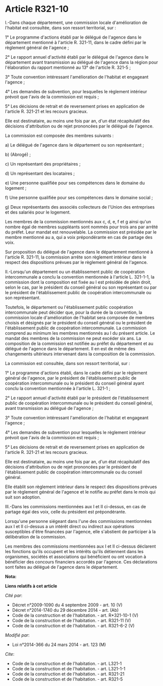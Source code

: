 # Article R321-10

I.-Dans chaque département, une commission locale d'amélioration de l'habitat est consultée, dans son ressort territorial,
sur : 

1° Le programme d'actions établi par le délégué de l'agence dans le département mentionné à l'article R. 321-11, dans le
cadre défini par le règlement général de l'agence ; 

2° Le rapport annuel d'activité établi par le délégué de l'agence dans le département avant transmission au délégué de
l'agence dans la région pour l'élaboration du rapport mentionné au 13° de l'article R. 321-5 ; 

3° Toute convention intéressant l'amélioration de l'habitat et engageant l'agence ; 

4° Les demandes de subvention, pour lesquelles le règlement intérieur prévoit que l'avis de la commission est requis ; 

5° Les décisions de retrait et de reversement prises en application de l'article R. 321-21 et les recours gracieux. 

Elle est destinataire, au moins une fois par an, d'un état récapitulatif des décisions d'attribution ou de rejet prononcées
par le délégué de l'agence. 

La commission est composée des membres suivants : 

a) Le délégué de l'agence dans le département ou son représentant ; 

b) (Abrogé) ; 

c) Un représentant des propriétaires ; 

d) Un représentant des locataires ; 

e) Une personne qualifiée pour ses compétences dans le domaine du logement ; 

f) Une personne qualifiée pour ses compétences dans le domaine social ; 

g) Deux représentants des associés collecteurs de l'Union des entreprises et des salariés pour le logement. 

Les membres de la commission mentionnés aux c, d, e, f et g ainsi qu'un nombre égal de membres suppléants sont nommés pour
trois ans par arrêté du préfet. Leur mandat est renouvelable. La commission est présidée par le membre mentionné au a, qui a
voix prépondérante en cas de partage des voix. 

Sur proposition du délégué de l'agence dans le département mentionné à l'article R. 321-11, la commission arrête son
règlement intérieur dans le respect des dispositions prévues par le règlement général de l'agence. 

II.-Lorsqu'un département ou un établissement public de coopération intercommunale a conclu la convention mentionnée à
l'article L. 321-1-1, la commission dont la composition est fixée au I est présidée de plein droit, selon le cas, par le
président du conseil général ou son représentant ou par le président de l'établissement public de coopération intercommunale
ou son représentant. 

Toutefois, le département ou l'établissement public coopération intercommunale peut décider que, pour la durée de la
convention, la commission locale d'amélioration de l'habitat sera composée de membres choisis et désignés par le président du
conseil général ou le président de l'établissement public de coopération intercommunale. La commission comprend au minimum
les membres mentionnés au I du présent article. Le mandat des membres de la commission ne peut excéder six ans. La
composition de la commission est notifiée au préfet du département et au délégué de l'agence dans le département. Il en est
de même des changements ultérieurs intervenant dans la composition de la commission. 

La commission est consultée, dans son ressort territorial, sur : 

1° Le programme d'actions établi, dans le cadre défini par le règlement général de l'agence, par le président de
l'établissement public de coopération intercommunale ou le président du conseil général ayant conclu la convention mentionnée
à l'article L. 321-1 ; 

2° Le rapport annuel d'activité établi par le président de l'établissement public de coopération intercommunale ou le
président du conseil général, avant transmission au délégué de l'agence ; 

3° Toute convention intéressant l'amélioration de l'habitat et engageant l'agence ; 

4° Les demandes de subvention pour lesquelles le règlement intérieur prévoit que l'avis de la commission est requis ; 

5° Les décisions de retrait et de reversement prises en application de l'article R. 321-21 et les recours gracieux. 

Elle est destinataire, au moins une fois par an, d'un état récapitulatif des décisions d'attribution ou de rejet prononcées
par le président de l'établissement public de coopération intercommunale ou du conseil général. 

Elle établit son règlement intérieur dans le respect des dispositions prévues par le règlement général de l'agence et le
notifie au préfet dans le mois qui suit son adoption. 

III.-Dans les commissions mentionnées aux I et II ci-dessus, en cas de partage égal des voix, celle du président est
prépondérante. 

Lorsqu'une personne siégeant dans l'une des commissions mentionnées aux I et II ci-dessus a un intérêt direct ou indirect aux
opérations susceptibles d'être financées par l'agence, elle s'abstient de participer à la délibération de la commission. 

Les membres des commissions mentionnées aux I et II ci-dessus déclarent les fonctions qu'ils occupent et les intérêts qu'ils
détiennent dans les organismes, sociétés et associations qui bénéficient ou ont vocation à bénéficier des concours financiers
accordés par l'agence. Ces déclarations sont faites au délégué de l'agence dans le département.

**Nota:**



**Liens relatifs à cet article**

_Cité par_:

  - Décret n°2009-1090 du 4 septembre 2009 - art. 10 (V)
  - Décret n°2014-1740 du 29 décembre 2014 - art. (Ab)
  - Code de la construction et de l'habitation. - art. R*321-10-1 (V)
  - Code de la construction et de l'habitation. - art. R321-11 (V)
  - Code de la construction et de l'habitation. - art. R321-6-2 (V)

_Modifié par_:

  - Loi n°2014-366 du 24 mars 2014 - art. 123 (M)

_Cite_:

  - Code de la construction et de l'habitation. - art. L321-1
  - Code de la construction et de l'habitation. - art. L321-1-1
  - Code de la construction et de l'habitation. - art. R321-21
  - Code de la construction et de l'habitation. - art. R321-5
